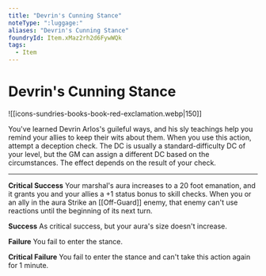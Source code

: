 ```yaml
---
title: "Devrin's Cunning Stance"
noteType: ":luggage:"
aliases: "Devrin's Cunning Stance"
foundryId: Item.xMaz2rh2d6FywWQk
tags:
  - Item
---
```


# Devrin's Cunning Stance
![[icons-sundries-books-book-red-exclamation.webp|150]]

You've learned Devrin Arlos's guileful ways, and his sly teachings help you remind your allies to keep their wits about them. When you use this action, attempt a deception check. The DC is usually a standard-difficulty DC of your level, but the GM can assign a different DC based on the circumstances. The effect depends on the result of your check.

* * *

**Critical Success** Your marshal's aura increases to a 20 foot emanation, and it grants you and your allies a +1 status bonus to skill checks. When you or an ally in the aura Strike an [[Off-Guard]] enemy, that enemy can't use reactions until the beginning of its next turn.

**Success** As critical success, but your aura's size doesn't increase.

**Failure** You fail to enter the stance.

**Critical Failure** You fail to enter the stance and can't take this action again for 1 minute.
